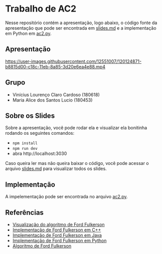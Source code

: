 # Trabalho de AC2

Nesse repositório contém a apresentação, logo abaixo, o código fonte da apresentação que pode ser encontrada em [slides.md](./slides.md) e a implementação em Python em [ac2.py](./ac2.py).

## Apresentação

https://user-images.githubusercontent.com/12551007/120124871-b8815d00-c18c-11eb-8a85-3d20e6ea4e88.mp4

## Grupo

- Vinícius Lourenço Claro Cardoso (180618)
- Maria Alice dos Santos Lucio (180453)

## Sobre os Slides

Sobre a apresentação, você pode rodar ela e visualizar ela bonitinha rodando os seguintes comandos:

- `npm install`
- `npm run dev`
- abra http://localhost:3030

Caso queira ler mas não queira baixar o código, você pode acessar o arquivo [slides.md](./slides.md) para visualizar todos os slides.

## Implementação

A impelementação pode ser encontrada no arquivo [ac2.py](./ac2.py).

## Referências

- [Visualização do algoritmo de Ford Fulkerson](https://www-m9.ma.tum.de/graph-algorithms/flow-ford-fulkerson/index_en.html)
- [Implementação de Ford Fulkerson em C++](https://cp-algorithms.com/graph/edmonds_karp.html)
- [Implementação de Ford Fulkerson em Java](https://github.com/williamfiset/Algorithms/blob/master/src/main/java/com/williamfiset/algorithms/graphtheory/networkflow/FordFulkersonDFSAdjacencyMatrix.java)
- [Implementação de Ford Fulkerson em Python](https://www.programiz.com/dsa/ford-fulkerson-algorithm)
- [Algoritmo de Ford Fulkerson](https://pt.wikipedia.org/wiki/Algoritmo_de_Ford-Fulkerson)

